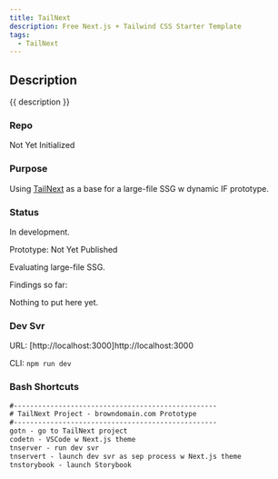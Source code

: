```yaml
---
title: TailNext
description: Free Next.js + Tailwind CSS Starter Template
tags:
  - TailNext
---
```


## Description

{{ description }}

### Repo

Not Yet Initialized

### Purpose

Using [TailNext](https://tailnext.vercel.app/) as a base for a large-file SSG w dynamic IF prototype.

### Status

 In development.

Prototype: Not Yet Published

Evaluating large-file SSG.

Findings so far:

Nothing to put here yet.

### Dev Svr 

URL: [http://localhost:3000]http://localhost:3000

CLI: `npm run dev`

### Bash Shortcuts

```txt
#--------------------------------------------------
# TailNext Project - browndomain.com Prototype
#--------------------------------------------------
gotn - go to TailNext project
codetn - VSCode w Next.js theme
tnserver - run dev svr
tnservert - launch dev svr as sep process w Next.js theme
tnstorybook - launch Storybook
```


